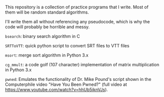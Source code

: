 This repository is a collection of practice programs that I write. Most of them will be random standard algorithms.

I'll write them all without referencing any pseudocode, which is why the code will probably be horrible and messy.

`bsearch`: binary search algorithm in C

`SRTToVTT`: quick python script to convert SRT files to VTT files

`msort`: merge sort algorithm in Python 3.x

`cg_mmult`: a code golf (107 character) implementation of matrix multiplication in Python 3.x

`pwned`: Emulates the functionality of Dr. Mike Pound's script shown in the Computerphile video "Have You Been Pwned?" (full video at https://www.youtube.com/watch?v=hhUb5iknVJs).
